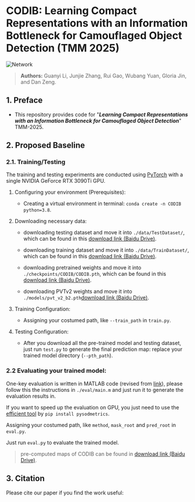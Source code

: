 # CODIB: Learning Compact Representations with an Information Bottleneck for Camouflaged Object Detection (TMM 2025)

![Network](https://github.com/user-attachments/assets/e7aa2352-1ff6-43f1-824b-67cce4826316)


> **Authors:** 
> Guanyi Li,
> Junjie Zhang,
> Rui Gao,
> Wubang Yuan,
> Gloria Jin, 
> and Dan Zeng.

## 1. Preface

- This repository provides code for "_**Learning Compact Representations with an Information Bottleneck for Camouflaged Object Detection**_" TMM-2025.

## 2. Proposed Baseline

### 2.1. Training/Testing

The training and testing experiments are conducted using [PyTorch](https://github.com/pytorch/pytorch) with 
a single NVIDIA GeForce RTX 3090Ti GPU.

1. Configuring your environment (Prerequisites):
    
    + Creating a virtual environment in terminal: `conda create -n CODIB python=3.8`.
    

1. Downloading necessary data:

    + downloading testing dataset and move it into `./data/TestDataset/`, 
    which can be found in this [download link (Baidu Drive)](https://pan.baidu.com/s/1sy5OGIlmCTVxOo5BlGspxQ?pwd=4bgv).
    
    + downloading training dataset and move it into `./data/TrainDataset/`, 
    which can be found in this [download link (Baidu Drive)](https://pan.baidu.com/s/1oEbnmkBj3Ohzq7AVYw4vkw?pwd=34tr).
    
    + downloading pretrained weights and move it into `./checkpoints/CODIB/CODIB.pth`, 
    which can be found in this [download link (Baidu Drive)](https://pan.baidu.com/s/1tVno4D_aQnKKTRpuoMiHwQ?pwd=fzfx).
    
    + downloading PVTv2 weights and move it into `./models/pvt_v2_b2.pth`[download link (Baidu Drive)](https://pan.baidu.com/s/1aoabxPFaR2h4BMZSoXESuQ?pwd=2zs4).
   
1. Training Configuration:

    + Assigning your costumed path, like `--train_path` in `train.py`.

1. Testing Configuration:

    + After you download all the pre-trained model and testing dataset, just run `test.py` to generate the final prediction map: 
    replace your trained model directory (`--pth_path`).

### 2.2 Evaluating your trained model:

One-key evaluation is written in MATLAB code (revised from [link](https://github.com/DengPingFan/CODToolbox)), 
please follow this the instructions in `./eval/main.m` and just run it to generate the evaluation results in.

If you want to speed up the evaluation on GPU, you just need to use the [efficient tool](https://github.com/lartpang/PySODMetrics) by `pip install pysodmetrics`.

Assigning your costumed path, like `method`, `mask_root` and `pred_root` in `eval.py`.

Just run `eval.py` to evaluate the trained model.

> pre-computed maps of CODIB can be found in [download link (Baidu Drive)](https://pan.baidu.com/s/128rakZjOai1JmH1fgE5eiQ?pwd=siyg).


## 3. Citation

Please cite our paper if you find the work useful: 


